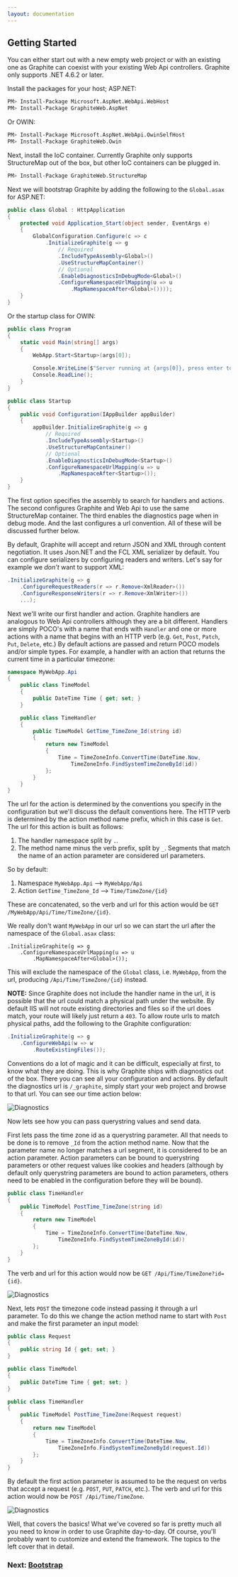 ```yaml
---
layout: documentation
---
```


## Getting Started

You can either start out with a new empty web project or with an existing one as Graphite can coexist with your existing Web Api controllers. Graphite only supports .NET 4.6.2 or later.

Install the packages for your host; ASP.NET:

```bash
PM> Install-Package Microsoft.AspNet.WebApi.WebHost
PM> Install-Package GraphiteWeb.AspNet
```

Or OWIN:

```bash
PM> Install-Package Microsoft.AspNet.WebApi.OwinSelfHost
PM> Install-Package GraphiteWeb.Owin
```

Next, install the IoC container. Currently Graphite only supports StructureMap out of the box, but other IoC containers can be plugged in.

```bash
PM> Install-Package GraphiteWeb.StructureMap
```

Next we will bootstrap Graphite by adding the following to the `Global.asax` for ASP.NET:

```csharp
public class Global : HttpApplication{    protected void Application_Start(object sender, EventArgs e)    {
        GlobalConfiguration.Configure(c => c            .InitializeGraphite(g => g
                // Required
                .IncludeTypeAssembly<Global>()                .UseStructureMapContainer()
                // Optional                .EnableDiagnosticsInDebugMode<Global>()                .ConfigureNamespaceUrlMapping(u => u                    .MapNamespaceAfter<Global>())));    }}
```

Or the startup class for OWIN:

```csharp
public class Program{    static void Main(string[] args)    {        WebApp.Start<Startup>(args[0]);        Console.WriteLine($"Server running at {args[0]}, press enter to exit.");        Console.ReadLine();    }}public class Startup{    public void Configuration(IAppBuilder appBuilder)    {        appBuilder.InitializeGraphite(g => g
            // Required
            .IncludeTypeAssembly<Startup>()            .UseStructureMapContainer()
            // Optional            .EnableDiagnosticsInDebugMode<Startup>()            .ConfigureNamespaceUrlMapping(u => u                .MapNamespaceAfter<Startup>());
    }}
```

The first option specifies the assembly to search for handlers and actions. The second configures Graphite and Web Api to use the same StructureMap container. The third enables the diagnostics page when in debug mode. And the last configures a url convention. All of these will be discussed further below.

By default, Graphite will accept and return JSON and XML through content negotiation. It uses Json.NET and the FCL XML serializer by default. You can configure serializers by configuring readers and writers. Let's say for example we *don't* want to support XML:

```csharp
.InitializeGraphite(g => g    .ConfigureRequestReaders(r => r.Remove<XmlReader>())    .ConfigureResponseWriters(r => r.Remove<XmlWriter>())
    ...);
```

Next we'll write our first handler and action. Graphite handlers are analogous to Web Api controllers although they are a bit different. Handlers are simply POCO's with a name that ends with `Handler` and one or more actions with a name that begins with an HTTP verb (e.g. `Get`, `Post`, `Patch`, `Put`, `Delete`, etc.) By default actions are passed and return POCO models and/or simple types. For example, a handler with an action that returns the current time in a particular timezone:

```csharp
namespace MyWebApp.Api{    public class TimeModel    {        public DateTime Time { get; set; }    }    public class TimeHandler    {        public TimeModel GetTime_TimeZone_Id(string id)        {            return new TimeModel            {                Time = TimeZoneInfo.ConvertTime(DateTime.Now,                    TimeZoneInfo.FindSystemTimeZoneById(id))            };        }    }}
```

The url for the action is determined by the conventions you specify in the configuration but we'll discuss the default conventions here. The HTTP verb is determined by the action method name prefix, which in this case is `Get`. The url for this action is built as follows:

1. The handler namespace split by `.`.
2. The method name minus the verb prefix, split by `_`. Segments that match the name of an action parameter are considered url parameters.

So by default:

1. Namespace `MyWebApp.Api` --> `MyWebApp/Api`
2. Action `GetTime_TimeZone_Id` --> `Time/TimeZone/{id}`

These are concatenated, so the verb and url for this action would be `GET /MyWebApp/Api/Time/TimeZone/{id}`. 

We really don't want `MyWebApp` in our url so we can start the url after the namespace of the `Global.asax` class:

```
.InitializeGraphite(g => g    .ConfigureNamespaceUrlMapping(u => u        .MapNamespaceAfter<Global>());
```

This will exclude the namespace of the `Global` class, i.e. `MyWebApp`, from the url, producing `/Api/Time/TimeZone/{id}` instead.

**NOTE:** Since Graphite does not include the handler name in the url, it is possible that the url could match a physical path under the website. By default IIS will not route existing directories and files so if the url does match, your route will likely just return a `403`. To allow route urls to match physical paths, add the following to the Graphite configuration:

```csharp
.InitializeGraphite(g => g
    .ConfigureWebApi(w => w        .RouteExistingFiles());
```

Conventions do a lot of magic and it can be difficult, especially at first, to know what they are doing. This is why Graphite ships with diagnostics out of the box. There you can see all your configuration and actions. By default the diagnostics url is `/_graphite`, simply start your web project and browse to that url. You can see our time action below:

![Diagnostics](img/getting-started/diagnostics1.png)

Now lets see how you can pass querystring values and send data. 

First lets pass the time zone id as a querystring parameter. All that needs to be done is to remove `_Id` from the action method name. Now that the parameter name no longer matches a url segment, it is considered to be an action parameter. Action parameters can be bound to querystring parameters or other request values like cookies and headers (although by default only querystring parameters are bound to action parameters, others need to be enabled in the configuration before they will be bound).

```csharp
public class TimeHandler
{
    public TimeModel PostTime_TimeZone(string id)
    {
        return new TimeModel
        {
            Time = TimeZoneInfo.ConvertTime(DateTime.Now,
                TimeZoneInfo.FindSystemTimeZoneById(id))
        };
    }
}
```

The verb and url for this action would now be `GET /Api/Time/TimeZone?id={id}`. 

![Diagnostics](img/getting-started/diagnostics2.png)

Next, lets `POST` the timezone code instead passing it through a url parameter. To do this we change the action method name to start with `Post` and make the first parameter an input model:

```csharp
public class Request
{
    public string Id { get; set; }
}

public class TimeModel
{
    public DateTime Time { get; set; }
}

public class TimeHandler
{
    public TimeModel PostTime_TimeZone(Request request)
    {
        return new TimeModel
        {
            Time = TimeZoneInfo.ConvertTime(DateTime.Now,
                TimeZoneInfo.FindSystemTimeZoneById(request.Id))
        };
    }
}
```

By default the first action parameter is assumed to be the request on verbs that accept a request (e.g. `POST`, `PUT`, `PATCH`, etc.). The verb and url for this action would now be `POST /Api/Time/TimeZone`.

![Diagnostics](img/getting-started/diagnostics3.png) 

Well, that covers the basics! What we've covered so far is pretty much all you need to know in order to use Graphite day-to-day. Of course, you'll probably want to customize and extend the framework. The topics to the left cover that in detail.

### Next: [Bootstrap](bootstrap)